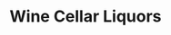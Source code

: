 ---
title: "Wine Cellar Liquors"
url: /clarksville/wine-cellar-liquors-lealand-drive/
shop: Spirituosen
---